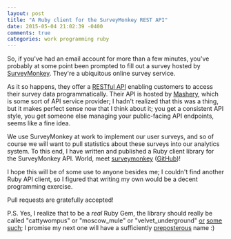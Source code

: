 ```yaml
---
layout: post
title: "A Ruby client for the SurveyMonkey REST API"
date: 2015-05-04 21:02:39 -0400
comments: true
categories: work programming ruby
---
```

So, if you've had an email account for more than a few minutes, you've probably at some point been prompted to fill out a survey hosted by [SurveyMonkey](http://www.surveymonkey.com).  They're a ubiquitous online survey service.

As it so happens, they offer a [RESTful API](https://en.wikipedia.org/wiki/Representational_state_transfer) enabling customers to access their survey data programmatically. Their API is hosted by [Mashery](http://www.mashery.com/), which is some sort of API service provider; I hadn't realized that this was a thing, but it makes perfect sense now that I think about it; you get a consistent API style, you get someone else managing your public-facing API endpoints, seems like a fine idea.

We use SurveyMonkey at work to implement our user surveys, and so of course we will want to pull statistics about these surveys into our analytics system.  To this end, I have written and published a Ruby client library for the SurveyMonkey API.  World, meet [surveymonkey](https://rubygems.org/gems/surveymonkey) ([GitHub](https://github.com/hakamadare/rubygem-surveymonkey))!

I hope this will be of some use to anyone besides me; I couldn't find another Ruby API client, so I figured that writing my own would be a decent programming exercise.

Pull requests are gratefully accepted!

P.S. Yes, I realize that to be a _real_ Ruby Gem, the library should really be called "cattywompus" or "moscow_mule" or "velvet_underground" [or](https://rubygems.org/gems/gherkin) [some](https://rubygems.org/gems/hpricot) [such](https://rubygems.org/gems/rainbows); I promise my next one will have a sufficiently [preposterous](https://rubygems.org/gems/typhoeus) name :)
